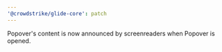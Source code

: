 ```yaml
---
'@crowdstrike/glide-core': patch
---
```


Popover's content is now announced by screenreaders when Popover is opened.

